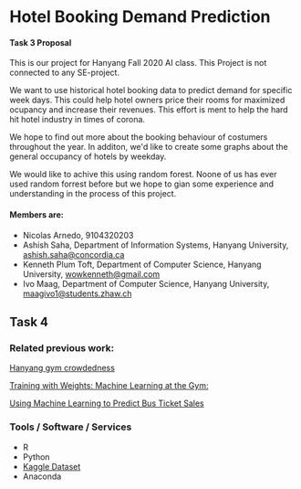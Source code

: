 # Hotel Booking Demand Prediction

#### Task 3 Proposal

This is our project for Hanyang Fall 2020 AI class. This Project is not connected to any SE-project.

We want to use historical hotel booking data to predict demand for specific week days. This could help hotel owners price their rooms for maximized ocupancy and increase their revenues. This effort is ment to help the hard hit hotel industry in times of corona.

We hope to find out more about the booking behaviour of costumers throughout the year. In additon, we'd like to create some graphs about the general occupancy of hotels by weekday.

We would like to achive this using random forest. Noone of us has ever used random forrest before but we hope to gian some experience and understanding in the process of this project.


#### Members are:

* Nicolas Arnedo, 9104320203
* Ashish Saha, Department of Information Systems, Hanyang University, ashish.saha@concordia.ca
* Kenneth Plum Toft, Department of Computer Science, Hanyang University, wowkenneth@gmail.com
* Ivo Maag, Department of Computer Science, Hanyang University, maagivo1@students.zhaw.ch


## Task 4
### Related previous work:
[Hanyang gym crowdedness](https://www.kaggle.com/benvae/hanyang-gym-crowdedness)

[Training with Weights: Machine Learning at the Gym:](https://medium.com/@nicksrose72/training-with-weights-machine-learning-at-the-gym-356c643b402f)

[Using Machine Learning to Predict Bus Ticket Sales](https://heartbeat.fritz.ai/predicting-bus-ticket-sales-using-machine-learning-dd2fcfe15392?gi=b264624991a)

### Tools / Software / Services
- R
- Python
- [Kaggle Dataset](https://www.kaggle.com/jessemostipak/hotel-booking-demand)
- Anaconda
